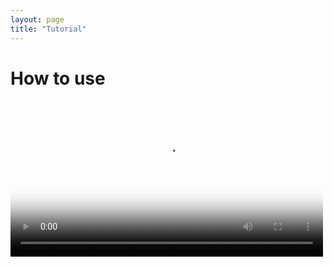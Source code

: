 ```yaml
---
layout: page
title: "Tutorial"
---
```

<h1>How to use </h1>

<video style="float: left; margin-right: 500px;" src="/photos/video/videoRede.wmv" poster="/photos/video/geral" width="500"></video>